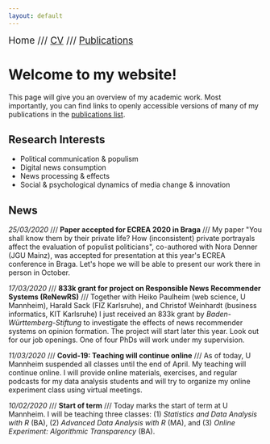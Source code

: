```yaml
---
layout: default
---
```


<span style="font-size:14pt">Home /// [CV](./cv.html) /// [Publications](./publications.html)</span>

# Welcome to my website!

This page will give you an overview of my academic work. Most importantly, you can find links to openly accessible versions of many of my publications in the [publications list](./publications.html).

## Research Interests

* Political communication & populism
* Digital news consumption
* News processing & effects
* Social & psychological dynamics of media change & innovation

## News

*25/03/2020* /// **Paper accepted for ECREA 2020 in Braga** /// My paper "You shall know them by their private life? How (inconsistent) private portrayals affect the evaluation of populist politicians", co-authored with Nora Denner (JGU Mainz), was accepted for presentation at this year's ECREA conference in Braga. Let's hope we will be able to present our work there in person in October.

*17/03/2020* /// **833k grant for project on Responsible News Recommender Systems (ReNewRS)** /// Together with Heiko Paulheim (web science, U Mannheim), Harald Sack (FIZ Karlsruhe), and Christof Weinhardt (business informatics, KIT Karlsruhe) I just received an 833k grant by *Baden-Württemberg-Stiftung* to investigate the effects of news recommender systems on opinion formation. The project will start later this year. Look out for our job openings. One of four PhDs will work under my supervision.

*11/03/2020* /// **Covid-19: Teaching will continue online** /// As of today, U Mannheim suspended all classes until the end of April. My teaching will continue online. I will provide online materials, exercises, and regular podcasts for my data analysis students and will try to organize my online experiment class using virtual meetings.

*10/02/2020* /// **Start of term** /// Today marks the start of term at U Mannheim. I will be teaching three classes: (1) *Statistics and Data Analysis with R* (BA), (2) *Advanced Data Analysis with R* (MA), and (3) *Online Experiment: Algorithmic Transparency* (BA).